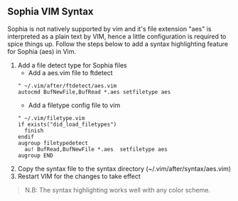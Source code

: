 ## Sophia VIM Syntax

Sophia is not natively supported by vim and it's file extension "aes" is
interpreted as a plain text by VIM, hence a little configuration is required to
spice things up. Follow the steps below to add a syntax highlighting feature for
Sophia (aes) in Vim.

1. Add a file detect type for Sophia files
    - Add a aes.vim file to ftdetect
    ```vim
    " ~/.vim/after/ftdetect/aes.vim
    autocmd BufNewFile,BufRead *.aes setfiletype aes
    ```
    - Add a filetype config file to vim
    ```vim
    " ~/.vim/filetype.vim
    if exists("did_load_filetypes")
      finish
    endif
    augroup filetypedetect
      au! BufRead,BufNewFile *.aes  setfiletype aes
    augroup END
    ```
2. Copy the syntax file to the syntax directory (~/.vim/after/syntax/aes.vim)
3. Restart VIM for the changes to take effect

> N.B: The syntax highlighting works well with any color scheme.


